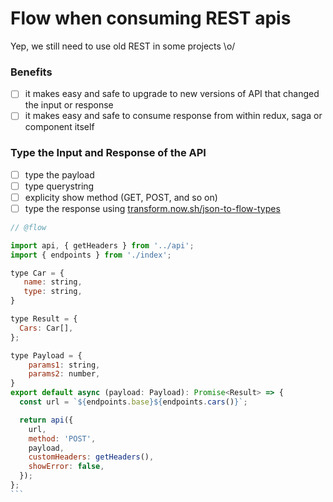# Flow when consuming REST apis

Yep, we still need to use old REST in some projects \o/

### Benefits

- [ ] it makes easy and safe to upgrade to new versions of API that changed the input or response
- [ ] it makes easy and safe to consume response from within redux, saga or component itself

### Type the Input and Response of the API

- [ ] type the payload
- [ ] type querystring
- [ ] explicity show method (GET, POST, and so on)
- [ ] type the response using [transform.now.sh/json-to-flow-types](https://transform.now.sh/json-to-flow-types/)

````jsx
// @flow

import api, { getHeaders } from '../api';
import { endpoints } from './index';

type Car = {
   name: string,
   type: string,
}

type Result = {
  Cars: Car[],
};

type Payload = {
    params1: string,
    params2: number,
}
export default async (payload: Payload): Promise<Result> => {
  const url = `${endpoints.base}${endpoints.cars()}`;

  return api({
    url,
    method: 'POST',
    payload,
    customHeaders: getHeaders(),
    showError: false,
  });
};
```
